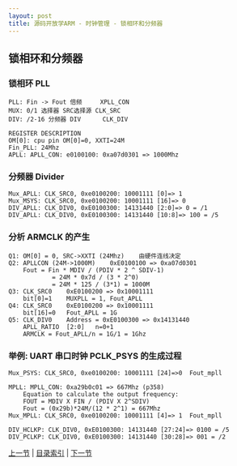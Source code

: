 ```yaml
---
layout: post
title: 源码开放学ARM - 时钟管理 - 锁相环和分频器
---
```


## 锁相环和分频器

### 锁相环 PLL
	PLL: Fin -> Fout 倍频		XPLL_CON
	MUX: 0/1 选择器 SRC选择源	CLK_SRC
	DIV: /2-16 分频器 DIV		CLK_DIV

	REGISTER DESCRIPTION
	OM[0]: cpu pin OM[0]=0, XXTI=24M
	Fin_PLL: 24Mhz
	APLL: APLL_CON: e0100100: 0xa07d0301 => 1000Mhz


### 分频器 Divider
	Mux_APLL: CLK_SRC0, 0xe0100200: 10001111 [0]=> 1
	Mux_MSYS: CLK_SRC0, 0xe0100200: 10001111 [16]=> 0
	DIV_APLL: CLK_DIV0, 0xE0100300: 14131440 [2:0]=> 0 = /1
	DIV_APLL: CLK_DIV0, 0xE0100300: 14131440 [10:8]=> 100 = /5

	
### 分析 ARMCLK 的产生
	Q1: OM[0] = 0, SRC->XXTI (24Mhz)	由硬件连线决定
	Q2: APLLCON (24M->1000M)	0xE0100100 => 0xa07d0301
		Fout = Fin * MDIV / (PDIV * 2 ^ SDIV-1)
				= 24M * 0x7d / (3 * 2^0)
				= 24M * 125 / (3*1) = 1000M
	Q3: CLK_SRC0	0xE0100200 => 0x10001111
		bit[0]=1 	MUXPLL = 1, Fout_APLL
	Q4: CLK_SRC0	0xE0100200 => 0x10001111
		bit[16]=0 	Fout_APLL = 1G
	Q5: CLK_DIV0	Address = 0xE0100300 => 0x14131440
		APLL_RATIO  [2:0] 	n=0+1	
		ARMCLK = Fout_APLL/n = 1G/1 = 1Ghz
		

### 举例: UART 串口时钟 PCLK_PSYS 的生成过程
	Mux_PSYS: CLK_SRC0, 0xe0100200: 10001111 [24]=>0  Fout_mpll

	MPLL: MPLL_CON: 0xa29b0c01 => 667Mhz (p358)
		Equation to calculate the output frequency:
		FOUT = MDIV X FIN / (PDIV X 2^SDIV)
		Fout = (0x29b)*24M/(12 * 2^1) = 667Mhz
	Mux_MPLL: CLK_SRC0, 0xe0100200: 10001111 [4]=> 1  Fout_mpll

	DIV_HCLKP: CLK_DIV0, 0xE0100300: 14131440 [27:24]=> 0100 = /5
	DIV_PCLKP: CLK_DIV0, 0xE0100300: 14131440 [30:28]=> 001 = /2




[上一节](chp4-2.html)  |  [目录索引](../index.html)  |  [下一节](chp4-4.html)
